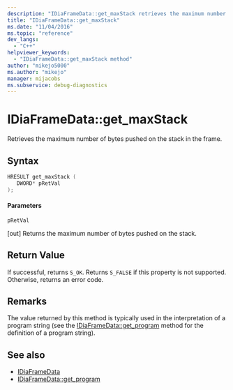```yaml
---
description: "IDiaFrameData::get_maxStack retrieves the maximum number of bytes pushed on the stack in the frame."
title: "IDiaFrameData::get_maxStack"
ms.date: "11/04/2016"
ms.topic: "reference"
dev_langs:
  - "C++"
helpviewer_keywords:
  - "IDiaFrameData::get_maxStack method"
author: "mikejo5000"
ms.author: "mikejo"
manager: mijacobs
ms.subservice: debug-diagnostics
---
```


# IDiaFrameData::get_maxStack

Retrieves the maximum number of bytes pushed on the stack in the frame.

## Syntax

```c++
HRESULT get_maxStack ( 
   DWORD* pRetVal
);
```

#### Parameters

 `pRetVal`

[out] Returns the maximum number of bytes pushed on the stack.

## Return Value

If successful, returns `S_OK`. Returns `S_FALSE` if this property is not supported. Otherwise, returns an error code.

## Remarks

The value returned by this method is typically used in the interpretation of a program string (see the [IDiaFrameData::get_program](../../debugger/debug-interface-access/idiaframedata-get-program.md) method for the definition of a program string).

## See also

- [IDiaFrameData](../../debugger/debug-interface-access/idiaframedata.md)
- [IDiaFrameData::get_program](../../debugger/debug-interface-access/idiaframedata-get-program.md)
